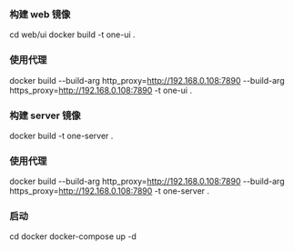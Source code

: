 ### 构建 web 镜像

cd web/ui
docker build -t one-ui .

### 使用代理

docker build --build-arg http_proxy=http://192.168.0.108:7890 --build-arg https_proxy=http://192.168.0.108:7890 -t one-ui .

### 构建 server 镜像

docker build -t one-server .

### 使用代理

docker build --build-arg http_proxy=http://192.168.0.108:7890 --build-arg https_proxy=http://192.168.0.108:7890 -t one-server .

### 启动

cd docker
docker-compose up -d

